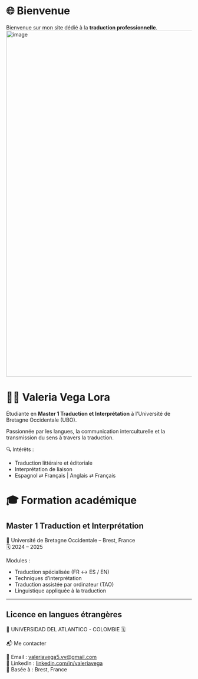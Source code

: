 # 🌐 Bienvenue

Bienvenue sur mon site dédié à la **traduction professionnelle**.
<img width="1310" height="940" alt="image" src="https://github.com/user-attachments/assets/6a848693-4d17-499a-97f7-4fd72b801a1b" />



# 👩‍🎓 Valeria Vega Lora

Étudiante en **Master 1 Traduction et Interprétation** à l'Université de Bretagne Occidentale (UBO).

Passionnée par les langues, la communication interculturelle et la transmission du sens à travers la traduction.

🔍 Intérêts :  
- Traduction littéraire et éditoriale  
- Interprétation de liaison  
- Espagnol ⇄ Français | Anglais ⇄ Français

# 🎓 Formation académique

## Master 1 Traduction et Interprétation  
📍 Université de Bretagne Occidentale – Brest, France  
🗓️ 2024 – 2025

Modules :
- Traduction spécialisée (FR ↔️ ES / EN)
- Techniques d’interprétation
- Traduction assistée par ordinateur (TAO)
- Linguistique appliquée à la traduction

---

## Licence en langues étrangères 
📍 UNIVERSIDAD DEL ATLANTICO - COLOMBIE
🗓️ 

📬 Me contacter

📧 Email : valeriavega5.vv@gmail.com  
🔗 LinkedIn : [linkedin.com/in/valeriavega](https://linkedin.com/in/valeria-vega-lora-)   
📍 Basée à : Brest, France
